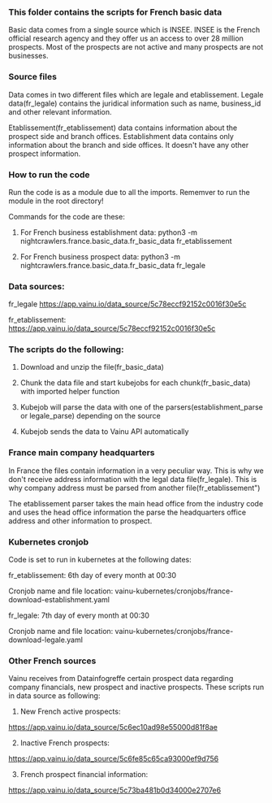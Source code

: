 

### This folder contains the scripts for French basic data

Basic data comes from a single source which is INSEE. INSEE is the French official research agency and they offer us an access to over 28 million prospects. Most of the prospects are not active and many prospects are not businesses.


### Source files

Data comes in two different files which are legale and etablissement. Legale data(fr_legale) contains the juridical information such as name, business_id and other relevant information.

Etablissement(fr_etablissement) data contains information about the prospect side and branch offices. Establishment data contains only information about the branch and side offices. It doesn't have any other prospect information.


### How to run the code

Run the code is as a module due to all the imports. Rememver to run the module in the root directory!

Commands for the code are these:

1) For French business establishment data:
python3 -m nightcrawlers.france.basic_data.fr_basic_data fr_etablissement

2) For French business prospect data:
python3 -m nightcrawlers.france.basic_data.fr_basic_data fr_legale


### Data sources:

fr_legale
https://app.vainu.io/data_source/5c78eccf92152c0016f30e5c

fr_etablissement:
https://app.vainu.io/data_source/5c78eccf92152c0016f30e5c


### The scripts do the following:

1) Download and unzip the file(fr_basic_data)

2) Chunk the data file and start kubejobs for each chunk(fr_basic_data) with imported helper function

3) Kubejob will parse the data with one of the parsers(establishment_parse or legale_parse) depending on the source

4) Kubejob sends the data to Vainu API automatically


### France main company headquarters

In France the files contain information in a very peculiar way. This is why we don't receive address information with the legal data file(fr_legale). This is why company address must be parsed from another file(fr_etablissement")

The etablissement parser takes the main head office from the industry code and uses the head office information the parse the headquarters office address and other information to prospect.


### Kubernetes cronjob

Code is set to run in kubernetes at the following dates:

fr_etablissement:
6th day of every month at 00:30

Cronjob name and file location:
vainu-kubernetes/cronjobs/france-download-establishment.yaml

fr_legale:
7th day of every month at 00:30

Cronjob name and file location:
vainu-kubernetes/cronjobs/france-download-legale.yaml


### Other French sources

Vainu receives from Datainfogreffe certain prospect data regarding company financials, new prospect and inactive prospects. These scripts run in data source as following:

1) New French active prospects:

https://app.vainu.io/data_source/5c6ec10ad98e55000d81f8ae

2) Inactive French prospects:

https://app.vainu.io/data_source/5c6fe85c65ca93000ef9d756

3) French prospect financial information:

https://app.vainu.io/data_source/5c73ba481b0d34000e2707e6
